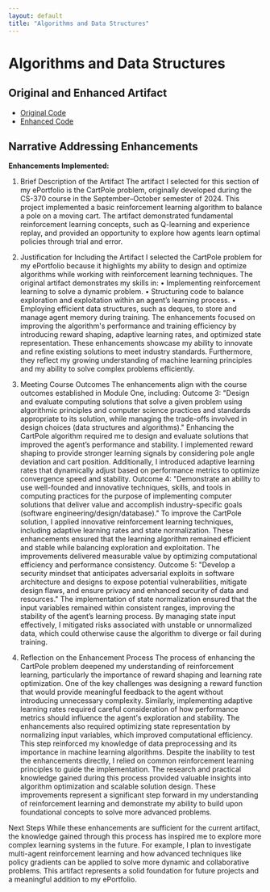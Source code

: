 ```yaml
---
layout: default
title: "Algorithms and Data Structures"
---
```


# Algorithms and Data Structures

## Original and Enhanced Artifact  
- [Original Code](../OriginalCartpole.ipynb)
- [Enhanced Code](../ImprovedCartpole.ipynb)


## Narrative Addressing Enhancements  

**Enhancements Implemented:**  
1. Brief Description of the Artifact
The artifact I selected for this section of my ePortfolio is the CartPole problem, originally developed during the CS-370 course in the September–October semester of 2024. This project implemented a basic reinforcement learning algorithm to balance a pole on a moving cart. The artifact demonstrated fundamental reinforcement learning concepts, such as Q-learning and experience replay, and provided an opportunity to explore how agents learn optimal policies through trial and error.

2. Justification for Including the Artifact
I selected the CartPole problem for my ePortfolio because it highlights my ability to design and optimize algorithms while working with reinforcement learning techniques. The original artifact demonstrates my skills in:
•	Implementing reinforcement learning to solve a dynamic problem.
•	Structuring code to balance exploration and exploitation within an agent’s learning process.
•	Employing efficient data structures, such as deques, to store and manage agent memory during training.
The enhancements focused on improving the algorithm's performance and training efficiency by introducing reward shaping, adaptive learning rates, and optimized state representation. These enhancements showcase my ability to innovate and refine existing solutions to meet industry standards. Furthermore, they reflect my growing understanding of machine learning principles and my ability to solve complex problems efficiently.

3. Meeting Course Outcomes
The enhancements align with the course outcomes established in Module One, including:
Outcome 3:
"Design and evaluate computing solutions that solve a given problem using algorithmic principles and computer science practices and standards appropriate to its solution, while managing the trade-offs involved in design choices (data structures and algorithms)."
Enhancing the CartPole algorithm required me to design and evaluate solutions that improved the agent’s performance and stability. I implemented reward shaping to provide stronger learning signals by considering pole angle deviation and cart position. Additionally, I introduced adaptive learning rates that dynamically adjust based on performance metrics to optimize convergence speed and stability.
Outcome 4:
"Demonstrate an ability to use well-founded and innovative techniques, skills, and tools in computing practices for the purpose of implementing computer solutions that deliver value and accomplish industry-specific goals (software engineering/design/database)."
To improve the CartPole solution, I applied innovative reinforcement learning techniques, including adaptive learning rates and state normalization. These enhancements ensured that the learning algorithm remained efficient and stable while balancing exploration and exploitation. The improvements delivered measurable value by optimizing computational efficiency and performance consistency.
Outcome 5:
"Develop a security mindset that anticipates adversarial exploits in software architecture and designs to expose potential vulnerabilities, mitigate design flaws, and ensure privacy and enhanced security of data and resources."
The implementation of state normalization ensured that the input variables remained within consistent ranges, improving the stability of the agent’s learning process. By managing state input effectively, I mitigated risks associated with unstable or unnormalized data, which could otherwise cause the algorithm to diverge or fail during training.


5. Reflection on the Enhancement Process
The process of enhancing the CartPole problem deepened my understanding of reinforcement learning, particularly the importance of reward shaping and learning rate optimization. One of the key challenges was designing a reward function that would provide meaningful feedback to the agent without introducing unnecessary complexity. Similarly, implementing adaptive learning rates required careful consideration of how performance metrics should influence the agent's exploration and stability.
The enhancements also required optimizing state representation by normalizing input variables, which improved computational efficiency. This step reinforced my knowledge of data preprocessing and its importance in machine learning algorithms.
Despite the inability to test the enhancements directly, I relied on common reinforcement learning principles to guide the implementation. The research and practical knowledge gained during this process provided valuable insights into algorithm optimization and scalable solution design. These improvements represent a significant step forward in my understanding of reinforcement learning and demonstrate my ability to build upon foundational concepts to solve more advanced problems.

Next Steps
While these enhancements are sufficient for the current artifact, the knowledge gained through this process has inspired me to explore more complex learning systems in the future. For example, I plan to investigate multi-agent reinforcement learning and how advanced techniques like policy gradients can be applied to solve more dynamic and collaborative problems. This artifact represents a solid foundation for future projects and a meaningful addition to my ePortfolio.

